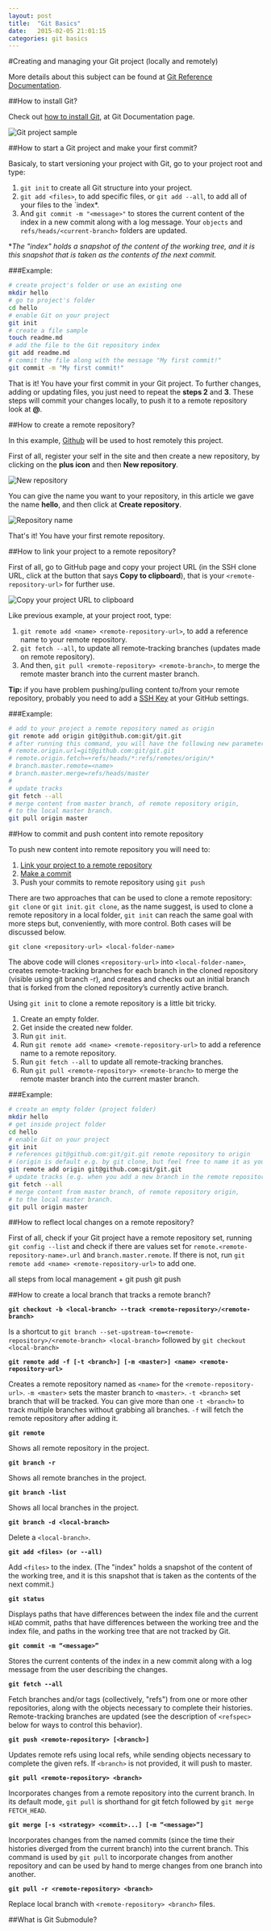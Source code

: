 ```yaml
---
layout: post
title:  "Git Basics"
date:   2015-02-05 21:01:15
categories: git basics
---
```


#Creating and managing your Git project (locally and remotely)

More details about this subject can be found at [Git Reference Documentation](http://git-scm.com/docs).

##How to install Git?

Check out [how to install Git](http://git-scm.com/book/en/v2/Getting-Started-Installing-Git), at Git Documentation page.

![Git project sample]({{site.baseurl}}images/project-sample.png)

<a name="start-commit"></a>
##How to start a Git project and make your first commit?

Basicaly, to start versioning your project with Git, go to your project root and type:

1. `git init` to create all Git structure into your project. 
2. `git add <files>`, to add specific files, or `git add --all`, to add all of your files to the `index*.
3. And `git commit -m "<message>"` to stores the current content of the index in a new commit along with a log message. Your `objects` and `refs/heads/<current-branch>` folders are updated.

 **The "index" holds a snapshot of the content of the working tree, and it is this snapshot that is taken as the contents of the next commit.*

###Example:

``` bash
# create project's folder or use an existing one
mkdir hello 		
# go to project's folder
cd hello 			
# enable Git on your project 
git init
# create a file sample
touch readme.md
# add the file to the Git repository index
git add readme.md
# commit the file along with the message "My first commit!"
git commit -m "My first commit!"
```

That is it! You have your first commit in your Git project. To further changes, adding or updating files, you just need to repeat the **steps 2** and **3**. These steps will commit your changes locally, to push it to a remote repository look at **@**.


##How to create a remote repository?

In this example, [Github](https://github.com/) will be used to host remotely this project.

First of all, register your self in the site and then create a new repository, by clicking on the **plus icon** and then **New repository**.

![New repository]({{site.baseurl}}images/new-repository.png)

You can give the name you want to your repository, in this article we gave the name **hello**, and then click at **Create repository**.

![Repository name]({{site.baseurl}}images/repository-name.png)

That's it! You have your first remote repository.

<a name="link-rr"></a>
##How to link your project to a remote repository?


First of all, go to GitHub page and copy your project URL (in the SSH clone URL, click at the button that says **Copy to clipboard**), that is your `<remote-repository-url>` for further use.

![Copy your project URL to clipboard]({{site.baseurl}}images/copy-to-clipboard.png)


Like previous example, at your project root, type:

1. `git remote add <name> <remote-repository-url>`, to add a reference name to your remote repository.
2. `git fetch --all`, to update all remote-tracking branches (updates made on remote repository).
3. And then, `git pull <remote-repository> <remote-branch>`, to merge the remote master branch into the current master branch.

**Tip:** if you have problem pushing/pulling content to/from your remote repository, probably you need to add a [SSH Key](https://github.com/settings/ssh) at your GitHub settings.

###Example:

```bash
# add to your project a remote repository named as origin 
git remote add origin git@github.com:git/git.git
# after running this command, you will have the following new parameters in your git config.
# remote.origin.url=git@github.com:git/git.git
# remote.origin.fetch=+refs/heads/*:refs/remotes/origin/*
# branch.master.remote=<name>
# branch.master.merge=refs/heads/master
#
# update tracks
git fetch --all
# merge content from master branch, of remote repository origin, 
# to the local master branch.
git pull origin master
```


##How to commit and push content into remote repository


To push new content into remote repository you will need to:

1. [Link your project to a remote repository](#link-rr)
2. [Make a commit](#start-commit)
3. Push your commits to remote repository using `git push`




There are two approaches that can be used to clone a remote repository: `git clone` or `git init`. `git clone`, as the name suggest, is used to clone a remote repository in a local folder, `git init` can reach the same goal with more steps but, conveniently, with more control. Both cases will be discussed below.

`git clone <repository-url> <local-folder-name>`

The above code will clones `<repository-url>` into `<local-folder-name>`, creates remote-tracking branches for each branch in the cloned repository (visible using git branch -r), and creates and checks out an initial branch that is forked from the cloned repository’s currently active branch.

Using `git init` to clone a remote repository is a little bit tricky.

1. Create an empty folder.
2. Get inside the created new folder.
3. Run `git init`.
4. Run `git remote add <name> <remote-repository-url>` to add a reference name to a remote repository.
5. Run `git fetch --all` to update all remote-tracking branches.
6. Run `git pull <remote-repository> <remote-branch>` to merge the remote master branch into the current master branch.

###Example:

```bash
# create an empty folder (project folder)
mkdir hello
# get inside project folder
cd hello
# enable Git on your project
git init
# references git@github.com:git/git.git remote repository to origin 
# (origin is default e.g. by git clone, but feel free to name it as you like)
git remote add origin git@github.com:git/git.git
# update tracks (e.g. when you add a new branch in the remote repository)
git fetch --all
# merge content from master branch, of remote repository origin, 
# to the local master branch.
git pull origin master
```

##How to reflect local changes on a remote repository?

First of all, check if your Git project have a remote repository set, running `git config --list` and check if there are values set for `remote.<remote-repository-name>.url` and `branch.master.remote`. If there is not, run `git remote add <name> <remote-repository-url>` to add one.

all steps from local management + git push
git push

##How to create a local branch that tracks a remote branch?

**`git checkout -b <local-branch> --track <remote-repository>/<remote-branch>`**

Is a shortcut to `git branch --set-upstream-to=<remote-repository>/<remote-branch> <local-branch>` followed by `git checkout <local-branch>`


**`git remote add -f [-t <branch>] [-m <master>] <name> <remote-repository-url>`**

Creates a remote repository named as `<name>` for the `<remote-repository-url>`.
`-m <master>` sets the master branch to `<master>`.
`-t <branch>` set branch that will be tracked. You can give more than one `-t <branch>` to track multiple branches without grabbing all branches.
`-f` will fetch the remote repository after adding it.

**`git remote `**

Shows all remote repository in the project.

**`git branch -r`**

Shows all remote branches in the project.

**`git branch -list`**

Shows all local branches in the project.

**`git branch -d <local-branch>`**

Delete a `<local-branch>`.

**`git add <files> (or --all)`**

Add `<files>` to the index.
(The "index" holds a snapshot of the content of the working tree, and it is this snapshot that is taken as the contents of the next commit.)

**`git status`**

Displays paths that have differences between the index file and the current `HEAD` commit, paths that have differences between the working tree and the index file, and paths in the working tree that are not tracked by Git.

**`git commit -m “<message>”`**

Stores the current contents of the index in a new commit along with a log message from the user describing the changes.

**`git fetch --all`**

Fetch branches and/or tags (collectively, "refs") from one or more other repositories, along with the objects necessary to complete their histories. Remote-tracking branches are updated (see the description of `<refspec>` below for ways to control this behavior).

**`git push <remote-repository> [<branch>]`**

Updates remote refs using local refs, while sending objects necessary to complete the given refs.
If `<branch>` is not provided, it will push to master.

**`git pull <remote-repository> <branch>`**

Incorporates changes from a remote repository into the current branch. In its default mode, `git pull` is shorthand for git fetch followed by `git merge FETCH_HEAD`.

**`git merge [-s <strategy> <commit>...] [-m “<message>”]`**

Incorporates changes from the named commits (since the time their histories diverged from the current branch) into the current branch. This command is used by `git pull` to incorporate changes from another repository and can be used by hand to merge changes from one branch into another.

**`git pull -r <remote-repository> <branch>`**

Replace local branch with `<remote-repository> <branch>` files.

##What is Git Submodule?



